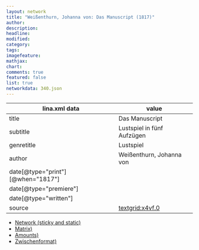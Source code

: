 ```yaml
---
layout: network
title: "Weißenthurn, Johanna von: Das Manuscript (1817)"
author:
description:
headline:
modified:
category:
tags:
imagefeature: 
mathjax: 
chart: 
comments: true
featured: false
list: true
networkdata: 340.json
---
```

lina.xml data  | value
------------- | -------------
title|Das Manuscript
subtitle|Lustspiel in fünf Aufzügen
genretitle|Lustspiel
author|Weißenthurn, Johanna von
date[@type="print"][@when="1817"]|
date[@type="premiere"]|
date[@type="written"]|
source|[textgrid:x4vf.0](https://textgridlab.org/1.0/tgcrud-public/rest/textgrid:x4vf.0/data)



* [Network (sticky and static)](/linas/network340)
* [Matrix)](/linas/matrix340)
* [Amounts)](/linas/amount340)
* [Zwischenformat)](/linas/lina340 )
